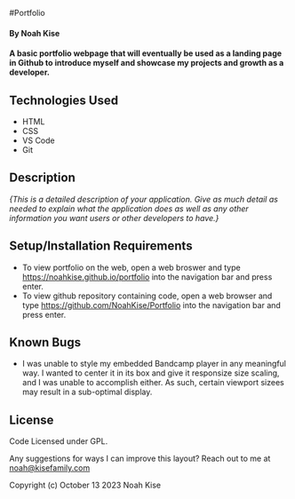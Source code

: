 #Portfolio

#### By Noah Kise

#### A basic portfolio webpage that will eventually be used as a landing page in Github to introduce myself and showcase my projects and growth as a developer.

## Technologies Used

* HTML
* CSS
* VS Code
* Git

## Description

_{This is a detailed description of your application. Give as much detail as needed to explain what the application does as well as any other information you want users or other developers to have.}_

## Setup/Installation Requirements

* To view portfolio on the web, open a web broswer and type https://noahkise.github.io/portfolio into the navigation bar and press enter.
* To view github repository containing code, open a web browser and type https://github.com/NoahKise/Portfolio into the navigation bar and press enter.

## Known Bugs

* I was unable to style my embedded Bandcamp player in any meaningful way. I wanted to center it in its box and give it responsize size scaling, and I was unable to accomplish either. As such, certain viewport sizees may result in a sub-optimal display.


## License

Code Licensed under GPL.

Any suggestions for ways I can improve this layout? Reach out to me at noah@kisefamily.com

Copyright (c) October 13 2023 Noah Kise